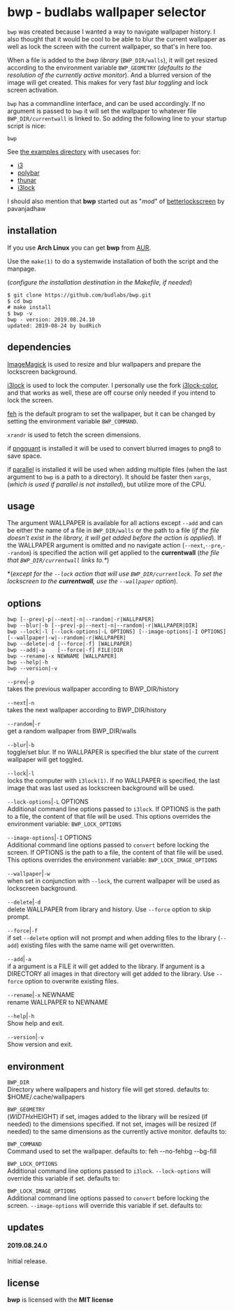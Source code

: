 # bwp - budlabs wallpaper selector 

`bwp` was created because I wanted a way to navigate
wallpaper history. I also thought that it would be cool to
be able to blur the current wallpaper as well as lock the
screen with the current wallpaper, so that's in here too.  

When a file is added to the *bwp library*
(`BWP_DIR/walls`), it will get resized according to the
environment variable `BWP_GEOMETRY`  (*defaults to the
resolution of the currently active monitor*). And a blurred
version of the image will get created. This makes for very
fast *blur toggling* and lock screen activation.  

`bwp` has a commandline interface, and can be used
accordingly. If no argument is passed to `bwp` it will set
the wallpaper to whatever file `BWP_DIR/currentwall` is
linked to. So adding the following line to your startup
script is nice:  

```
bwp
```


See [the examples
directory](https://github.com/budRich/bwp/tree/next/examples/)
with usecases for:  

* [i3](https://github.com/budRich/bwp/tree/next/examples/i3)
* [polybar](https://github.com/budRich/bwp/tree/next/examples/polybar)
* [thunar](https://github.com/budRich/bwp/tree/next/examples/thunar)
* [i3lock](https://github.com/budRich/bwp/tree/next/examples/i3lock)


I should also mention that **bwp** started out as "*mod*"
of [betterlockscreen] by pavanjadhaw

[betterlockscreen]: https://github.com/pavanjadhaw/betterlockscreen



## installation

If you use **Arch Linux** you can get **bwp** from
[AUR](https://aur.archlinux.org/packages/bwp/).  

Use the `make(1)` to do a systemwide installation of both
the script and the manpage.  

(*configure the installation destination in the Makefile,
if needed*)

```
$ git clone https://github.com/budlabs/bwp.git
$ cd bwp
# make install
$ bwp -v
bwp - version: 2019.08.24.10
updated: 2019-08-24 by budRich
```


## dependencies

[ImageMagick] is used to resize and blur wallpapers and
prepare the lockscreen background.  

[i3lock] is used to lock the computer. I personally use the
fork [i3lock-color], and that works as well, these are off
course only needed if you intend to lock the screen.  

[feh] is the default program to set the wallpaper, but it
can be changed by setting the environment variable
`BWP_COMMAND`.  

`xrandr` is used to fetch the screen dimensions.  

if [pngquant] is installed it will be used to convert
blurred images to png8 to save space.

if [parallel] is installed it will be used when adding
multiple files  (when the last argument to `bwp` is a path
to a directory). It should be faster then `xargs`,  (*which
is used if parallel is not installed*), but utilize more of
the CPU.

[ImageMagick]: https://www.imagemagick.org/
[parallel]: https://www.gnu.org/software/parallel/
[pngquant]: https://pngquant.org/
[feh]: https://feh.finalrewind.org/
[i3lock-color]: https://github.com/PandorasFox/i3lock-color
[i3lock]: https://github.com/i3/i3lock

## usage

The argument WALLPAPER is available for all actions except
`--add` and can be either the name of a file in
`BWP_DIR/walls` or the path to a file (*if the file doesn't
exist in the library, it will get added before the action is
applied*). If the WALLPAPER argument is omitted and no
navigate action (`--next`,`--pre`,`--random`) is specified
the action will get applied to the **currentwall** (*the
file that `BWP_DIR/currentwall` links to.\**)  

\*(*except for the `--lock` action that will use
`BWP_DIR/currentlock`. To set the lockscreen to the
**currentwall**, use the `--wallpaper` option*).


## options

```
bwp [--prev|-p|--next|-n|--random|-r|WALLPAPER]
bwp --blur|-b [--prev|-p|--next|-n|--random|-r|WALLPAPER|DIR]     
bwp --lock|-l [--lock-options|-L OPTIONS] [--image-options|-I OPTIONS] [--wallpaper|-w|--random|-r|WALLPAPER]     
bwp --delete|-d [--force|-f] [WALLPAPER]                      
bwp --add|-a    [--force|-f] FILE|DIR                           
bwp --rename|-x NEWNAME [WALLPAPER]                           
bwp --help|-h                                                 
bwp --version|-v                                              
```


`--prev`|`-p`  
takes the previous wallpaper according to BWP_DIR/history

`--next`|`-n`  
takes the next wallpaper according to BWP_DIR/history

`--random`|`-r`  
get a random wallpaper from BWP_DIR/walls

`--blur`|`-b`  
toggle/set blur. If no WALLPAPER is specified the blur
state of the current wallpaper will get toggled.

`--lock`|`-l`  
locks the computer with `i3lock(1)`. If no WALLPAPER is
specified, the last image that was last used as lockscreen
background will be used.

`--lock-options`|`-L` OPTIONS  
Additional command line options passed to `i3lock`. If
OPTIONS is the path to a file, the content of that file will
be used. This options overrides the environment variable:
`BWP_LOCK_OPTIONS`

`--image-options`|`-I` OPTIONS  
Additional command line options passed to `convert` before
locking the screen. If OPTIONS is the path to a file, the
content of that file will be used. This options overrides
the environment variable: `BWP_LOCK_IMAGE_OPTIONS`

`--wallpaper`|`-w`  
when set in conjunction with `--lock`, the current
wallpaper will be used as lockscreen background.

`--delete`|`-d`  
delete WALLPAPER from library and history. Use `--force`
option to skip prompt.

`--force`|`-f`  
if set `--delete` option will not prompt and when adding
files to the library (`--add`) existing files with the same
name will get overwritten.

`--add`|`-a`  
if a argument is a FILE it will get added to the library.
If argument is a DIRECTORY all images in that directory will
get added to the library. Use `--force` option to overwrite
existing files.

`--rename`|`-x` NEWNAME  
rename WALLPAPER to NEWNAME

`--help`|`-h`  
Show help and exit.

`--version`|`-v`  
Show version and exit.

## environment

`BWP_DIR`  
Directory where wallpapers and history file will get
stored.
defaults to: $HOME/.cache/wallpapers

`BWP_GEOMETRY`  
($WIDTHx$HEIGHT) if set, images added to the library will
be resized (if needed) to the dimensions specified. If not
set, images will be resized (if needed) to the same
dimensions as the currently active monitor.
defaults to: 

`BWP_COMMAND`  
Command used to set the wallpaper.
defaults to: feh --no-fehbg --bg-fill

`BWP_LOCK_OPTIONS`  
Additional command line options passed to `i3lock`.
`--lock-options` will override this variable if set.
defaults to: 

`BWP_LOCK_IMAGE_OPTIONS`  
Additional command line options passed to `convert` before
locking the screen. `--image-options` will override this
variable if set.
defaults to: 

## updates

#### 2019.08.24.0

Initial release.


## license

**bwp** is licensed with the **MIT license**


